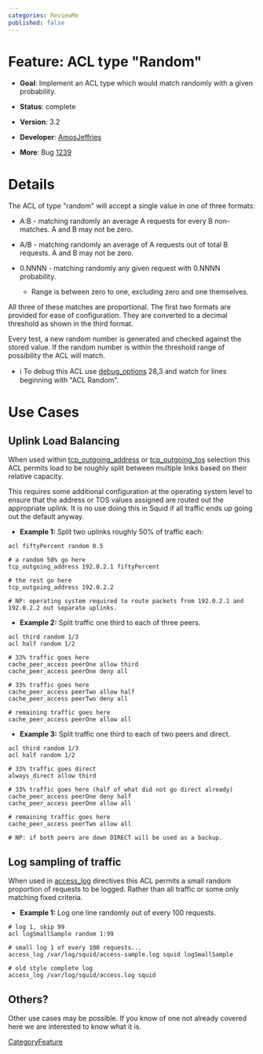 ```yaml
---
categories: ReviewMe
published: false
---
```

# Feature: ACL type "Random"

  - **Goal**: Implement an ACL type which would match randomly with a
    given probability.

  - **Status**: complete

  - **Version**: 3.2

  - **Developer**:
    [AmosJeffries](/AmosJeffries)

  - **More**: Bug
    [1239](https://bugs.squid-cache.org/show_bug.cgi?id=1239)

# Details

The ACL of type "random" will accept a single value in one of three
formats:

  - A:B - matching randomly an average A requests for every B
    non-matches. A and B may not be zero.

  - A/B - matching randomly an average of A requests out of total B
    requests. A and B may not be zero.

  - 0.NNNN - matching randomly any given request with 0.NNNN
    probability.
    
      - Range is between zero to one, excluding zero and one themselves.

All three of these matches are proportional. The first two formats are
provided for ease of configuration. They are converted to a decimal
threshold as shown in the third format.

Every test, a new random number is generated and checked against the
stored value. If the random number is within the threshold range of
possibility the ACL will match.

  - :information_source:
    To debug this ACL use
    [debug_options](http://www.squid-cache.org/Doc/config/debug_options)
    28,3 and watch for lines beginning with "ACL Random".

# Use Cases

## Uplink Load Balancing

When used within
[tcp_outgoing_address](http://www.squid-cache.org/Doc/config/tcp_outgoing_address)
or
[tcp_outgoing_tos](http://www.squid-cache.org/Doc/config/tcp_outgoing_tos)
selection this ACL permits load to be roughly split between multiple
links based on their relative capacity.

This requires some additional configuration at the operating system
level to ensure that the address or TOS values assigned are routed out
the appropriate uplink. It is no use doing this in Squid if all traffic
ends up going out the default anyway.

  - **Example 1:** Split two uplinks roughly 50% of traffic each:

<!-- end list -->

    acl fiftyPercent random 0.5
    
    # a random 50% go here
    tcp_outgoing_address 192.0.2.1 fiftyPercent
    
    # the rest go here
    tcp_outgoing_address 192.0.2.2
    
    # NP: operating system required to route packets from 192.0.2.1 and 192.0.2.2 out separate uplinks.

  - **Example 2:** Split traffic one third to each of three peers.

<!-- end list -->

    acl third random 1/3
    acl half random 1/2
    
    # 33% traffic goes here
    cache_peer_access peerOne allow third
    cache_peer_access peerOne deny all
    
    # 33% traffic goes here
    cache_peer_access peerTwo allow half
    cache_peer_access peerTwo deny all
    
    # remaining traffic goes here
    cache_peer_access peerOne allow all

  - **Example 3:** Split traffic one third to each of two peers and
    direct.

<!-- end list -->

    acl third random 1/3
    acl half random 1/2
    
    # 33% traffic goes direct
    always_direct allow third
    
    # 33% traffic goes here (half of what did not go direct already)
    cache_peer_access peerOne deny half
    cache_peer_access peerOne allow all
    
    # remaining traffic goes here
    cache_peer_access peerTwo allow all
    
    # NP: if both peers are down DIRECT will be used as a backup.

## Log sampling of traffic

When used in
[access_log](http://www.squid-cache.org/Doc/config/access_log)
directives this ACL permits a small random proportion of requests to be
logged. Rather than all traffic or some only matching fixed criteria.

  - **Example 1:** Log one line randomly out of every 100 requests.

<!-- end list -->

    # log 1, skip 99
    acl logSmallSample random 1:99
    
    # small log 1 of every 100 requests...
    access_log /var/log/squid/access-sample.log squid logSmallSample
    
    # old style complete log
    access_log /var/log/squid/access.log squid

## Others?

Other use cases may be possible. If you know of one not already covered
here we are interested to know what it is.

[CategoryFeature](/CategoryFeature)
